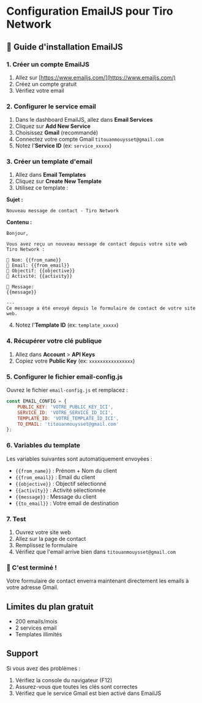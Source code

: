 # Configuration EmailJS pour Tiro Network

## 🚀 Guide d'installation EmailJS

### 1. Créer un compte EmailJS

1. Allez sur [https://www.emailjs.com/](https://www.emailjs.com/)
2. Créez un compte gratuit
3. Vérifiez votre email

### 2. Configurer le service email

1. Dans le dashboard EmailJS, allez dans **Email Services**
2. Cliquez sur **Add New Service**
3. Choisissez **Gmail** (recommandé)
4. Connectez votre compte Gmail `titouanmouysset@gmail.com`
5. Notez l'**Service ID** (ex: `service_xxxxx`)

### 3. Créer un template d'email

1. Allez dans **Email Templates**
2. Cliquez sur **Create New Template**
3. Utilisez ce template :

**Sujet :**
```
Nouveau message de contact - Tiro Network
```

**Contenu :**
```
Bonjour,

Vous avez reçu un nouveau message de contact depuis votre site web Tiro Network :

👤 Nom: {{from_name}}
📧 Email: {{from_email}}
🎯 Objectif: {{objective}}
🏢 Activité: {{activity}}

💬 Message:
{{message}}

---
Ce message a été envoyé depuis le formulaire de contact de votre site web.
```

4. Notez l'**Template ID** (ex: `template_xxxxx`)

### 4. Récupérer votre clé publique

1. Allez dans **Account** > **API Keys**
2. Copiez votre **Public Key** (ex: `xxxxxxxxxxxxxxxx`)

### 5. Configurer le fichier email-config.js

Ouvrez le fichier `email-config.js` et remplacez :

```javascript
const EMAIL_CONFIG = {
    PUBLIC_KEY: 'VOTRE_PUBLIC_KEY_ICI',
    SERVICE_ID: 'VOTRE_SERVICE_ID_ICI',
    TEMPLATE_ID: 'VOTRE_TEMPLATE_ID_ICI',
    TO_EMAIL: 'titouanmouysset@gmail.com'
};
```

### 6. Variables du template

Les variables suivantes sont automatiquement envoyées :
- `{{from_name}}` : Prénom + Nom du client
- `{{from_email}}` : Email du client
- `{{objective}}` : Objectif sélectionné
- `{{activity}}` : Activité sélectionnée
- `{{message}}` : Message du client
- `{{to_email}}` : Votre email de destination

### 7. Test

1. Ouvrez votre site web
2. Allez sur la page de contact
3. Remplissez le formulaire
4. Vérifiez que l'email arrive bien dans `titouanmouysset@gmail.com`

### 🎉 C'est terminé !

Votre formulaire de contact enverra maintenant directement les emails à votre adresse Gmail.

## Limites du plan gratuit

- 200 emails/mois
- 2 services email
- Templates illimités

## Support

Si vous avez des problèmes :
1. Vérifiez la console du navigateur (F12)
2. Assurez-vous que toutes les clés sont correctes
3. Vérifiez que le service Gmail est bien activé dans EmailJS
